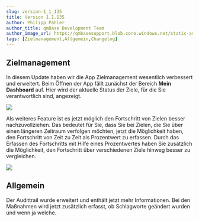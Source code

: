 ```yaml
---
slug: version-1_1_135
title: Version 1.1.135
author: Philipp Pähler
author_title: qmBase Development Team
author_image_url: https://qmbasesupport.blob.core.windows.net/static-assets/img/persons/paehler_round.png
tags: [Zielmanagement,Allgemein,Changelog]
---
```

## Zielmanagement

In diesem Update haben wir die App Zielmanagement wesentlich verbessert und erweitert. Beim Öffnen der App fällt zunächst der Bereich **Mein Dashboard** auf. Hier wird der aktuelle Status der Ziele, für die Sie verantwortlich sind, angezeigt.

![](https://caqadmin.blob.core.windows.net/releasenotes/123-images/12da5ee3-725a-4bb5-998d-7d1b8375ab71-mceclip0.png)

Als weiteres Feature ist es jetzt möglich den Fortschritt von Zielen besser nachzuvollziehen. Das bedeutet für Sie, dass Sie bei Zielen, die Sie über einen längeren Zeitraum verfolgen möchten, jetzt die Möglichkeit haben, den Fortschritt von Zeit zu Zeit als Prozentwert zu erfassen. Durch das Erfassen des Fortschritts mit Hilfe eines Prozentwertes haben Sie zusätzlich die Möglichkeit, den Fortschritt über verschiedenen Ziele hinweg besser zu vergleichen.

![](https://caqadmin.blob.core.windows.net/releasenotes/123-images/8cf62f5e-8665-4033-896e-e46db722e601-mceclip0.png)

## Allgemein

Der Audittrail wurde erweitert und enthält jetzt mehr Informationen. Bei den Maßnahmen wird jetzt zusätzlich erfasst, ob Schlagworte geändert wurden und wenn ja welche.